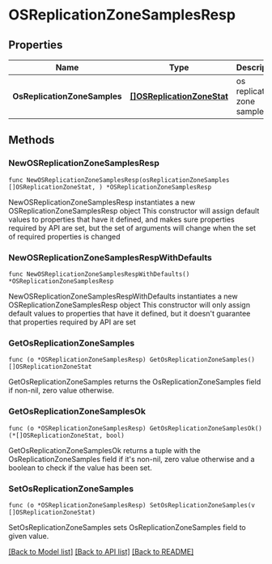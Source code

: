 # OSReplicationZoneSamplesResp

## Properties

Name | Type | Description | Notes
------------ | ------------- | ------------- | -------------
**OsReplicationZoneSamples** | [**[]OSReplicationZoneStat**](OSReplicationZoneStat.md) | os replication zone samples | 

## Methods

### NewOSReplicationZoneSamplesResp

`func NewOSReplicationZoneSamplesResp(osReplicationZoneSamples []OSReplicationZoneStat, ) *OSReplicationZoneSamplesResp`

NewOSReplicationZoneSamplesResp instantiates a new OSReplicationZoneSamplesResp object
This constructor will assign default values to properties that have it defined,
and makes sure properties required by API are set, but the set of arguments
will change when the set of required properties is changed

### NewOSReplicationZoneSamplesRespWithDefaults

`func NewOSReplicationZoneSamplesRespWithDefaults() *OSReplicationZoneSamplesResp`

NewOSReplicationZoneSamplesRespWithDefaults instantiates a new OSReplicationZoneSamplesResp object
This constructor will only assign default values to properties that have it defined,
but it doesn't guarantee that properties required by API are set

### GetOsReplicationZoneSamples

`func (o *OSReplicationZoneSamplesResp) GetOsReplicationZoneSamples() []OSReplicationZoneStat`

GetOsReplicationZoneSamples returns the OsReplicationZoneSamples field if non-nil, zero value otherwise.

### GetOsReplicationZoneSamplesOk

`func (o *OSReplicationZoneSamplesResp) GetOsReplicationZoneSamplesOk() (*[]OSReplicationZoneStat, bool)`

GetOsReplicationZoneSamplesOk returns a tuple with the OsReplicationZoneSamples field if it's non-nil, zero value otherwise
and a boolean to check if the value has been set.

### SetOsReplicationZoneSamples

`func (o *OSReplicationZoneSamplesResp) SetOsReplicationZoneSamples(v []OSReplicationZoneStat)`

SetOsReplicationZoneSamples sets OsReplicationZoneSamples field to given value.



[[Back to Model list]](../README.md#documentation-for-models) [[Back to API list]](../README.md#documentation-for-api-endpoints) [[Back to README]](../README.md)


